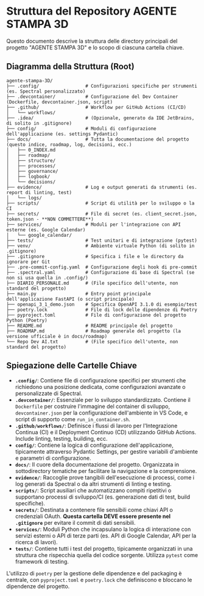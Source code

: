 # Struttura del Repository AGENTE STAMPA 3D

Questo documento descrive la struttura delle directory principali del progetto "AGENTE STAMPA 3D" e lo scopo di ciascuna cartella chiave.

## Diagramma della Struttura (Root)

```text
agente-stampa-3D/
├── .config/                 # Configurazioni specifiche per strumenti (es. Spectral personalizzato)
├── .devcontainer/           # Configurazione del Dev Container (Dockerfile, devcontainer.json, script)
├── .github/                 # Workflow per GitHub Actions (CI/CD)
│   └── workflows/
├── .idea/                   # (Opzionale, generato da IDE JetBrains, di solito in .gitignore)
├── config/                  # Moduli di configurazione dell'applicazione (es. settings Pydantic)
├── docs/                    # Tutta la documentazione del progetto (questo indice, roadmap, log, decisioni, ecc.)
│   ├── 0_INDEX.md
│   ├── roadmap/
│   ├── structure/
│   ├── processes/
│   ├── governance/
│   ├── logbook/
│   └── decisions/
├── evidence/                # Log e output generati da strumenti (es. report di linting, test)
│   └── logs/
├── scripts/                 # Script di utilità per lo sviluppo o la CI
├── secrets/                 # File di secret (es. client_secret.json, token.json - **NON COMMETTERE**)
├── services/                # Moduli per l'integrazione con API esterne (es. Google Calendar)
│   └── google_calendar/
├── tests/                   # Test unitari e di integrazione (pytest)
├── venv/                    # Ambiente virtuale Python (di solito in .gitignore)
├── .gitignore               # Specifica i file e le directory da ignorare per Git
├── .pre-commit-config.yaml  # Configurazione degli hook di pre-commit
├── .spectral.yaml           # Configurazione di base di Spectral (se non si usa quella in .config/)
├── DIARIO_PERSONALE.md      # (File specifico dell'utente, non standard del progetto)
├── main.py                  # Entry point principale dell'applicazione FastAPI (o script principale)
├── openapi_3_1_demo.json    # Specifica OpenAPI 3.1.0 di esempio/test
├── poetry.lock              # File di lock delle dipendenze di Poetry
├── pyproject.toml           # File di configurazione del progetto Python (Poetry)
├── README.md                # README principale del progetto
├── ROADMAP.md               # Roadmap generale del progetto (la versione ufficiale è in docs/roadmap)
└── Repo Dev AI.txt          # (File specifico dell'utente, non standard del progetto)
```

## Spiegazione delle Cartelle Chiave

- **`.config/`**: Contiene file di configurazione specifici per strumenti che richiedono una posizione dedicata, come configurazioni avanzate o personalizzate di Spectral.
- **`.devcontainer/`**: Essenziale per lo sviluppo standardizzato. Contiene il `Dockerfile` per costruire l'immagine del container di sviluppo, `devcontainer.json` per la configurazione dell'ambiente in VS Code, e script di supporto come `run_in_container.sh`.
- **`.github/workflows/`**: Definisce i flussi di lavoro per l'Integrazione Continua (CI) e il Deployment Continuo (CD) utilizzando GitHub Actions. Include linting, testing, building, ecc.
- **`config/`**: Contiene la logica di configurazione dell'applicazione, tipicamente attraverso Pydantic Settings, per gestire variabili d'ambiente e parametri di configurazione.
- **`docs/`**: Il cuore della documentazione del progetto. Organizzata in sottodirectory tematiche per facilitare la navigazione e la comprensione.
- **`evidence/`**: Raccoglie prove tangibili dell'esecuzione di processi, come i log generati da Spectral o da altri strumenti di linting e testing.
- **`scripts/`**: Script ausiliari che automatizzano compiti ripetitivi o supportano processi di sviluppo/CI (es. generazione dati di test, build specifiche).
- **`secrets/`**: Destinata a contenere file sensibili come chiavi API o credenziali OAuth. **Questa cartella DEVE essere presente nel `.gitignore`** per evitare il commit di dati sensibili.
- **`services/`**: Moduli Python che incapsulano la logica di interazione con servizi esterni o API di terze parti (es. API di Google Calendar, API per la ricerca di lavori).
- **`tests/`**: Contiene tutti i test del progetto, tipicamente organizzati in una struttura che rispecchia quella del codice sorgente. Utilizza `pytest` come framework di testing.

L'utilizzo di `poetry` per la gestione delle dipendenze e del packaging è centrale, con `pyproject.toml` e `poetry.lock` che definiscono e bloccano le dipendenze del progetto. 